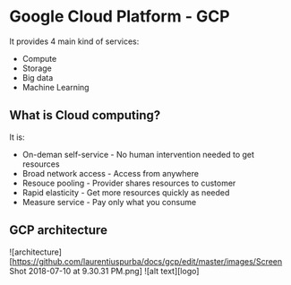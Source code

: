 # Google Cloud Platform - GCP

It provides 4 main kind of services:
* Compute
* Storage
* Big data
* Machine Learning

## What is Cloud computing?
It is:
* On-deman self-service - No human intervention needed to get resources
* Broad network access - Access from anywhere
* Resouce pooling - Provider shares resources to customer
* Rapid elasticity - Get more resources quickly as needed
* Measure service - Pay only what you consume

## GCP architecture
![architecture][https://github.com/laurentiuspurba/docs/gcp/edit/master/images/Screen Shot 2018-07-10 at 9.30.31 PM.png]
![alt text][logo]
